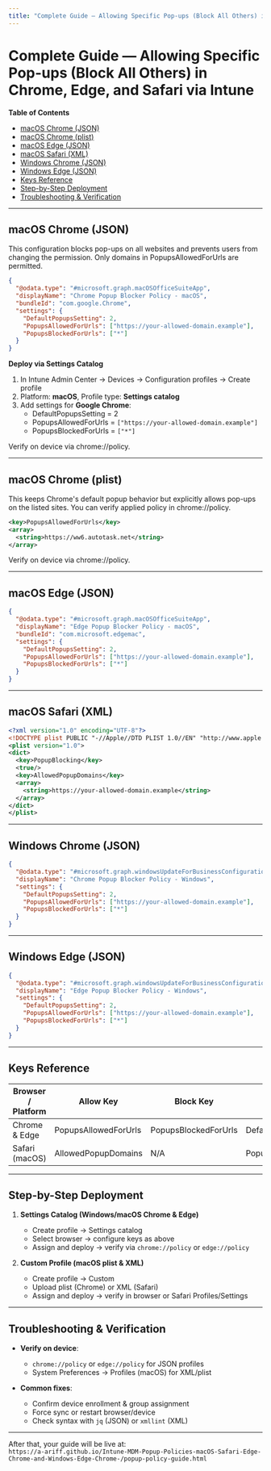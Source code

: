 ```yaml
---
title: "Complete Guide — Allowing Specific Pop-ups (Block All Others) in Chrome, Edge, and Safari via Intune"
---
```


# Complete Guide — Allowing Specific Pop-ups (Block All Others) in Chrome, Edge, and Safari via Intune

**Table of Contents**
  
- [macOS Chrome (JSON)](#macos-chrome-json)  
- [macOS Chrome (plist)](#macos-chrome-plist)  
- [macOS Edge (JSON)](#macos-edge-json)  
- [macOS Safari (XML)](#macos-safari-xml)  
- [Windows Chrome (JSON)](#windows-chrome-json)  
- [Windows Edge (JSON)](#windows-edge-json)  
- [Keys Reference](#keys-reference)  
- [Step-by-Step Deployment](#step-by-step-deployment)  
- [Troubleshooting & Verification](#troubleshooting--verification)  

---

## macOS Chrome (JSON)

This configuration blocks pop-ups on all websites and prevents users from changing the permission. Only domains in PopupsAllowedForUrls are permitted.

```json
{
  "@odata.type": "#microsoft.graph.macOSOfficeSuiteApp",
  "displayName": "Chrome Popup Blocker Policy - macOS",
  "bundleId": "com.google.Chrome",
  "settings": {
    "DefaultPopupsSetting": 2,
    "PopupsAllowedForUrls": ["https://your-allowed-domain.example"],
    "PopupsBlockedForUrls": ["*"]
  }
}
```

**Deploy via Settings Catalog**  
1. In Intune Admin Center → Devices → Configuration profiles → Create profile  
2. Platform: **macOS**, Profile type: **Settings catalog**  
3. Add settings for **Google Chrome**:  
   - DefaultPopupsSetting = 2  
   - PopupsAllowedForUrls = `["https://your-allowed-domain.example"]`  
   - PopupsBlockedForUrls = `["*"]`  

Verify on device via chrome://policy.

---

## macOS Chrome (plist)

This keeps Chrome's default popup behavior but explicitly allows pop-ups on the listed sites. You can verify applied policy in chrome://policy.

```xml
<key>PopupsAllowedForUrls</key>
<array>
  <string>https://ww6.autotask.net</string>
</array>
```

Verify on device via chrome://policy.

---

## macOS Edge (JSON)
```json
{
  "@odata.type": "#microsoft.graph.macOSOfficeSuiteApp",
  "displayName": "Edge Popup Blocker Policy - macOS",
  "bundleId": "com.microsoft.edgemac",
  "settings": {
    "DefaultPopupsSetting": 2,
    "PopupsAllowedForUrls": ["https://your-allowed-domain.example"],
    "PopupsBlockedForUrls": ["*"]
  }
}
```

---

## macOS Safari (XML)
```xml
<?xml version="1.0" encoding="UTF-8"?>
<!DOCTYPE plist PUBLIC "-//Apple//DTD PLIST 1.0//EN" "http://www.apple.com/DTDs/PropertyList-1.0.dtd">
<plist version="1.0">
<dict>
  <key>PopupBlocking</key>
  <true/>
  <key>AllowedPopupDomains</key>
  <array>
    <string>https://your-allowed-domain.example</string>
  </array>
</dict>
</plist>
```

---

## Windows Chrome (JSON)
```json
{
  "@odata.type": "#microsoft.graph.windowsUpdateForBusinessConfiguration",
  "displayName": "Chrome Popup Blocker Policy - Windows",
  "settings": {
    "DefaultPopupsSetting": 2,
    "PopupsAllowedForUrls": ["https://your-allowed-domain.example"],
    "PopupsBlockedForUrls": ["*"]
  }
}
```

---

## Windows Edge (JSON)
```json
{
  "@odata.type": "#microsoft.graph.windowsUpdateForBusinessConfiguration",
  "displayName": "Edge Popup Blocker Policy - Windows",
  "settings": {
    "DefaultPopupsSetting": 2,
    "PopupsAllowedForUrls": ["https://your-allowed-domain.example"],
    "PopupsBlockedForUrls": ["*"]
  }
}
```

---

## Keys Reference

| Browser / Platform | Allow Key               | Block Key               | Default Key            |
|--------------------|-------------------------|-------------------------|------------------------|
| Chrome & Edge      | PopupsAllowedForUrls    | PopupsBlockedForUrls    | DefaultPopupsSetting   |
| Safari (macOS)     | AllowedPopupDomains     | N/A                     | PopupBlocking          |

---

## Step-by-Step Deployment

1. **Settings Catalog (Windows/macOS Chrome & Edge)**  
   - Create profile → Settings catalog  
   - Select browser → configure keys as above  
   - Assign and deploy → verify via `chrome://policy` or `edge://policy`  

2. **Custom Profile (macOS plist & XML)**  
   - Create profile → Custom  
   - Upload plist (Chrome) or XML (Safari)  
   - Assign and deploy → verify in browser or Safari Profiles/Settings  

---

## Troubleshooting & Verification

- **Verify on device**:  
  - `chrome://policy` or `edge://policy` for JSON profiles  
  - System Preferences → Profiles (macOS) for XML/plist  

- **Common fixes**:  
  - Confirm device enrollment & group assignment  
  - Force sync or restart browser/device  
  - Check syntax with `jq` (JSON) or `xmllint` (XML)  

---

After that, your guide will be live at:  
`https://a-ariff.github.io/Intune-MDM-Popup-Policies-macOS-Safari-Edge-Chrome-and-Windows-Edge-Chrome-/popup-policy-guide.html`
